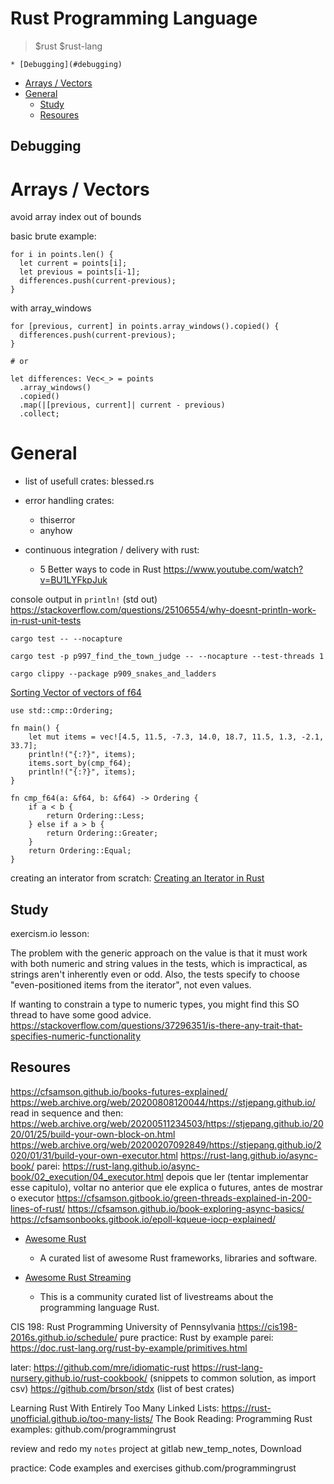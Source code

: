 # Rust Programming Language
> $rust $rust-lang

<!-- toc GitLab -->

    * [Debugging](#debugging)
+ [Arrays / Vectors](#arrays-vectors)
+ [General](#general)
    * [Study](#study)
    * [Resoures](#resoures)

<!-- toc -->

## Debugging

# Arrays / Vectors

avoid array index out of bounds

basic brute example:
```
for i in points.len() {
  let current = points[i];
  let previous = points[i-1];
  differences.push(current-previous);
}
```

with array_windows
```
for [previous, current] in points.array_windows().copied() {
  differences.push(current-previous);
}

# or

let differences: Vec<_> = points
  .array_windows()
  .copied()
  .map(|[previous, current]| current - previous)
  .collect;
```


# General

- list of usefull crates: blessed.rs

- error handling crates:
    - thiserror
    - anyhow

- continuous integration / delivery with rust:
    - 5 Better ways to code in Rust https://www.youtube.com/watch?v=BU1LYFkpJuk

console output in `println!` (std out)
https://stackoverflow.com/questions/25106554/why-doesnt-println-work-in-rust-unit-tests

```
cargo test -- --nocapture

cargo test -p p997_find_the_town_judge -- --nocapture --test-threads 1

cargo clippy --package p909_snakes_and_ladders

```

[Sorting Vector of vectors of f64](https://users.rust-lang.org/t/sorting-vector-of-vectors-of-f64/16264)
```
use std::cmp::Ordering;

fn main() {
    let mut items = vec![4.5, 11.5, -7.3, 14.0, 18.7, 11.5, 1.3, -2.1, 33.7];
    println!("{:?}", items);
    items.sort_by(cmp_f64);
    println!("{:?}", items);
}

fn cmp_f64(a: &f64, b: &f64) -> Ordering {
    if a < b {
        return Ordering::Less;
    } else if a > b {
        return Ordering::Greater;
    }
    return Ordering::Equal;
}
```

creating an interator from scratch: [Creating an Iterator in Rust](https://aloso.github.io/2021/03/09/creating-an-iterator)

## Study

exercism.io lesson:

The problem with the generic approach on the value is that it must work with both numeric and string values in the tests, which is impractical, as strings aren't inherently even or odd. Also, the tests specify to choose "even-positioned items from the iterator", not even values.

If wanting to constrain a type to numeric types, you might find this SO thread to have some good advice.
https://stackoverflow.com/questions/37296351/is-there-any-trait-that-specifies-numeric-functionality


## Resoures

https://cfsamson.github.io/books-futures-explained/
https://web.archive.org/web/20200808120044/https://stjepang.github.io/
read in sequence and then:
https://web.archive.org/web/20200511234503/https://stjepang.github.io/2020/01/25/build-your-own-block-on.html
https://web.archive.org/web/20200207092849/https://stjepang.github.io/2020/01/31/build-your-own-executor.html
https://rust-lang.github.io/async-book/
parei: https://rust-lang.github.io/async-book/02_execution/04_executor.html
depois que ler (tentar implementar esse capitulo), voltar no anterior que ele explica o futures, antes de mostrar o executor
https://cfsamson.gitbook.io/green-threads-explained-in-200-lines-of-rust/
https://cfsamson.github.io/book-exploring-async-basics/
https://cfsamsonbooks.gitbook.io/epoll-kqueue-iocp-explained/

- [Awesome Rust](https://awesome-rust.com/)
    - A curated list of awesome Rust frameworks, libraries and software.

- [Awesome Rust Streaming](https://github.com/jamesmunns/awesome-rust-streaming/blob/master/README.md)
    - This is a community curated list of livestreams about the programming language Rust.

CIS 198: Rust Programming University of Pennsylvania https://cis198-2016s.github.io/schedule/
pure practice:
Rust by example
parei: https://doc.rust-lang.org/rust-by-example/primitives.html

later:
https://github.com/mre/idiomatic-rust
https://rust-lang-nursery.github.io/rust-cookbook/ (snippets to common solution, as import csv)
https://github.com/brson/stdx (list of best crates)


Learning Rust With Entirely Too Many Linked Lists: https://rust-unofficial.github.io/too-many-lists/
The Book
Reading: Programming Rust
examples: github.com/programmingrust


review and redo my `notes` project at gitlab
new_temp_notes, Download


practice: Code examples and exercises
github.com/programmingrust
